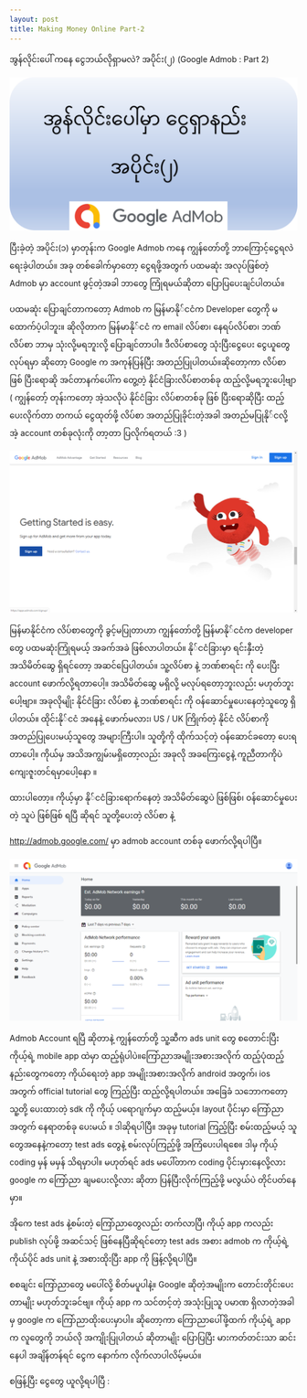 ```yaml
---
layout: post
title: Making Money Online Part-2
---
```


အွန်လိုင်းပေါ် ကနေ ငွေဘယ်လိုရှာမလဲ? အပိုင်း(၂) (Google Admob : Part 2)

![Photo](../images/social-preview/social-preview-making-money-part2.png)

ပြီးခဲ့တဲ့ အပိုင်း(၁) မှာတုန်းက Google Admob ကနေ ကျွန်တော်တို့ ဘာကြောင့်ငွေရလဲ ရေးခဲ့ပါတယ်။ အခု တစ်‌ခေါက်မှာတော့ ငွေရဖို့အတွက် ပထမဆုံး အလုပ်ဖြစ်တဲ့ Admob မှာ account ဖွင့်တဲ့အခါ ဘာတွေ ကြုံရမယ်ဆိုတာ ပြောပြပေးချင်ပါတယ်။


ပထမဆုံး ပြောချင်တာကတော့ Admob က မြန်မာနို်ငငံက Developer တွေကို မထောက်ပံ့ပါဘူး။ ဆိုလိုတာက မြန်မာနို်ငငံ က email လိပ်စာ၊ နေရပ်လိပ်စာ၊ ဘဏ်လိပ်စာ ဘာမှ သုံးလို့မရဘူးလို့ ပြောချင်တာပါ။ ဒီလိပ်စာတွေ သုံးပြီးငွေပေး ငွေယူတွေ လုပ်ရမှာ ဆိုတော့ Google က အကုန်ပြန်ပြီး အတည်ပြုပါတယ်။ဆိုတော့ကာ လိပ်စာဖြစ် ပြီးရောဆို အင်တာနက်ပေါ်က တွေ့တဲ့ နိုင်ငံခြားလိပ်စာတစ်ခု ထည့်လို့မရဘူးပေါ့ဗျာ ( ကျွန်တော့် တုန်းကတော့ အဲ့သလိုပဲ နိုင်ငံခြား လိပ်စာတစ်ခု ဖြစ် ပြီးရောဆိုပြီး ထည့်ပေးလိုက်တာ တကယ် ငွေထုတ်ဖို့ လိပ်စာ အတည်ပြုခိုင်းတဲ့အခါ အတည်မပြုနို်ငလို့ အဲ့ account တစ်ခုလုံးကို တာ့တာ ပြလိုက်ရတယ် :3 )

![Photo](../images/making-money/part2/step1.png)

မြန်မာနိုင်ငံက လိပ်စာတွေကို ခွင့်မပြုတာဟာ ကျွန်တော်တို့ မြန်မာနို်ငငံက developer တွေ ပထမဆုံးကြုံရမယ့် အခက်အခဲ ဖြစ်လာပါတယ်။ နို်ငငံခြားမှာ ရင်းနှီးတဲ့အသိမိတ်ဆွေ ရှိရင်တော့ အဆင်ပြေပါတယ်။ သူ့လိပ်စာ နဲ့ ဘဏ်စာရင်း ကို ပေးပြီး account ဖောက်လို့ရတာပေါ့။ အသိမိတ်ဆွေ မရှိလို့ မလုပ်ရတော့ဘူးလည်း မဟုတ်ဘူးပေါ့ဗျာ။ အခုလိုမျိုး နိုင်ငံခြား လိပ်စာ နဲ့ ဘဏ်စာရင်း ကို ဝန်ဆောင်မှုပေးနေတဲ့သူတွေ ရှိပါတယ်။ ထိုင်းနို်ငငံ အနေနဲ့ ဖောက်မလား၊ US / UK ကြိုက်တဲ့ နိုင်ငံ လိပ်စာကို အတည်ပြုပေးမယ့်သူတွေ အများကြီးပါ။ သူတို့ကို ထိုက်သင့်တဲ့ ဝန်ဆောင်ခတော့ ပေးရတာပေါ့။ ကိုယ်မှ အသိအကျွမ်းမရှိတော့လည်း အခုလို အခကြေးငွေနဲ့ ကူညီတာကိုပဲကျေးဇူးတင်ရမှာပေါ့နော ။

ထားပါတော့။ ကိုယ့်မှာ နို်ငငံခြားရောက်နေတဲ့ အသိမိတ်ဆွေပဲ ဖြစ်ဖြစ်၊ ဝန်ဆောင်မှုပေးတဲ့ သူပဲ ဖြစ်ဖြစ် ရပြီ ဆိုရင် သူတို့ပေးတဲ့ လိပ်စာ နဲ့

http://admob.google.com/ မှာ admob account တစ်ခု ဖောက်လို့ရပါပြီ။


![Photo](../images/making-money/part2/step2.png)

Admob Account ရပြီ ဆိုတာနဲ့ ကျွန်တော်တို့ သူ့ဆီက ads unit တွေ စတောင်းပြီး ကိုယ့်ရဲ့ mobile app ထဲမှာ ထည့်ရုံပါပဲ။ကြော်ညာအမျိုးအစားအလိုက် ထည့်ပုံထည့်နည်းတွေကတော့ ကိုယ်ရေးတဲ့ app အမျိုးအစားအလိုက် android အတွက်၊ ios အတွက် official tutorial တွေ ကြည့်ပြီး ထည့်လို့ရပါတယ်။ အခြေခံ သဘောကတော့ သူ့တို့ ပေးထားတဲ့ sdk ကို ကိုယ့် ပရောဂျက်မှာ ထည့်မယ့်။ layout ပိုင်းမှာ ကြော်ညာအတွက် နေရာတစ်ခု ပေးမယ် ။ ဒါဆိုရပါပြီ။ အခုမှ tutorial ကြည့်ပြီး စမ်းထည့်မယ့် သူတွေအနေနဲ့ကတော့ test ads တွေနဲ့ စမ်းလုပ်ကြည့်ဖို့ အကြံပေးပါရစေ။ ဒါမှ ကိုယ့် coding မှန် မမှန် သိရမှာပါ။ မဟုတ်ရင် ads မပေါ်တာက coding ပိုင်းမှားနေလို့လား google က ကြော်ညာ ချမပေးလို့လား ဆိုတာ ပြန်ပြီးလိုက်ကြည့်ဖို့ မလွယ်ပဲ တိုင်ပတ်နေမှာ။

အိုကေ test ads နဲ့စမ်းတဲ့ ကြော်ညာတွေလည်း တက်လာပြီ၊ ကိုယ့် app ကလည်း publish လုပ်ဖို့ အဆင်သင့် ဖြစ်နေပြီဆိုရင်တော့ test ads အစား admob က ကိုယ့်ရဲ့ ကိုယ်ပိုင် ads unit နဲ့ အစားထိုးပြီး app ကို ဖြန့်လို့ရပါပြီ။

စစချင်း ကြော်ညာတွေ မပေါ်လို့ စိတ်မပူပါနဲ့။ Google ဆိုတဲ့အမျိုးက တောင်းတိုင်းပေးတာမျိုး မဟုတ်ဘူးခင်ဗျ။ ကိုယ့် app က သင်တင့်တဲ့ အသုံးပြုသူ ပမာဏ ရှိလာတဲ့အခါမှ google က ကြော်ညာထိုးပေးမှာပါ။ ဆိုတော့ကာ ကြောညာပေါ်ဖို့ထက် ကိုယ့်ရဲ့ app က လူတွေကို ဘယ်လို အကျိုးပြုပါတယ် ဆိုတာမျိုး ပြောပြပြီး မားကတ်တင်းသာ ဆင်းနေပါ အချိန်တန်ရင် ငွေက နောက်က လိုက်လာပါလိမ့်မယ်။

စဖြန့်ပြီး ငွေတွေ ယူလို့ရပါပြီ :